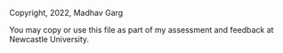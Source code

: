 Copyright, 2022, Madhav Garg

You may copy or use this file as part of my assessment and feedback at
Newcastle University.
